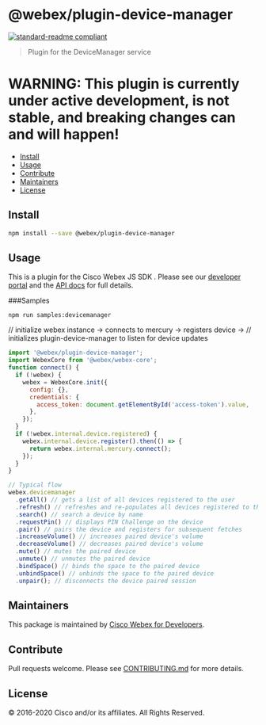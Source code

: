 # @webex/plugin-device-manager

[![standard-readme compliant](https://img.shields.io/badge/readme%20style-standard-brightgreen.svg?style=flat-square)](https://github.com/RichardLitt/standard-readme)

> Plugin for the DeviceManager service

# WARNING: This plugin is currently under active development, is not stable, and breaking changes can and will happen!

- [Install](#install)
- [Usage](#usage)
- [Contribute](#contribute)
- [Maintainers](#maintainers)
- [License](#license)

## Install

```bash
npm install --save @webex/plugin-device-manager
```

## Usage

This is a plugin for the Cisco Webex JS SDK . Please see our [developer portal](https://developer.webex.com/sdks-and-widgets.html) and the [API docs](https://webex.github.io/webex-js-sdk/api/) for full details.

###Samples

```
npm run samples:devicemanager
```

// initialize webex instance -> connects to mercury -> registers device ->
// initializes plugin-device-manager to listen for device updates

```javascript
import '@webex/plugin-device-manager';
import WebexCore from '@webex/webex-core';
function connect() {
  if (!webex) {
    webex = WebexCore.init({
      config: {},
      credentials: {
        access_token: document.getElementById('access-token').value,
      },
    });
  }
  if (!webex.internal.device.registered) {
    webex.internal.device.register().then(() => {
      return webex.internal.mercury.connect();
    });
  }
}

// Typical flow
webex.devicemanager
  .getAll() // gets a list of all devices registered to the user
  .refresh() // refreshes and re-populates all devices registered to the user
  .search() // search a device by name
  .requestPin() // displays PIN Challenge on the device
  .pair() // pairs the device and registers for subsequent fetches
  .increaseVolume() // increases paired device's volume
  .decreaseVolume() // decreases paired device's volume
  .mute() // mutes the paired device
  .unmute() // unmutes the paired device
  .bindSpace() // binds the space to the paired device
  .unbindSpace() // unbinds the space to the paired device
  .unpair(); // disconnects the device paired session
```

## Maintainers

This package is maintained by [Cisco Webex for Developers](https://developer.webex.com/).

## Contribute

Pull requests welcome. Please see [CONTRIBUTING.md](https://github.com/webex/webex-js-sdk/blob/master/CONTRIBUTING.md) for more details.

## License

© 2016-2020 Cisco and/or its affiliates. All Rights Reserved.
